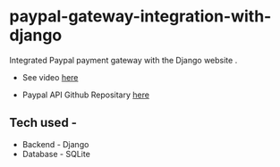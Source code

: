 # paypal-gateway-integration-with-django

Integrated Paypal payment gateway with the Django website .

* See video [here](https://drive.google.com/file/d/1TAqOv6hNOLj6to8rwey3F6rZNP6NF66N/view?usp=sharing)

* Paypal API Github Repositary [here](https://github.com/paypal/PayPal-Python-SDK) 

## Tech used - 
* Backend - Django
* Database - SQLite
